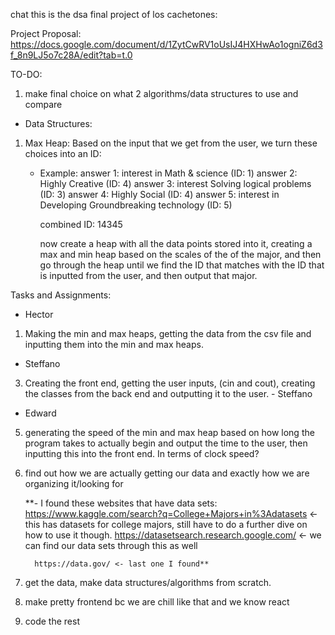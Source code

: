 chat this is the dsa final project of los cachetones:

Project Proposal:
https://docs.google.com/document/d/1ZytCwRV1oUsIJ4HXHwAo1ogniZ6d3f_8n9LJ5o7c28A/edit?tab=t.0

TO-DO:

1. make final choice on what 2 algorithms/data structures to use and compare





- Data Structures:

1. Max Heap: Based on the input that we get from the user, we turn these choices into an ID:
      - Example:
          answer 1: interest in Math & science (ID: 1)
          answer 2: Highly Creative (ID: 4)
          answer 3: interest Solving logical problems (ID: 3)
          answer 4: Highly Social (ID: 4)
          answer 5: interest in Developing Groundbreaking technology (ID: 5)

        combined ID: 14345

        now create a heap with all the data points stored into it, creating a max and min heap based on the scales of the of the major, and then go through the heap until we find the ID that matches with the ID that is inputted from the user, and then output that major.


Tasks and Assignments:

- Hector
1. Making the min and max heaps, getting the data from the csv file and inputting them into the min and max heaps. 

- Steffano
3. Creating the front end, getting the user inputs, (cin and cout), creating the classes from the back end and outputting it to the user. - Steffano


- Edward
5. generating the speed of the min and max heap based on how long the program takes to actually begin and output the time to the user, then inputting this into the front end.
  In terms of clock speed?









     
6. find out how we are actually getting our data and exactly how we are organizing it/looking for

    **- I found these websites that have data sets:
         https://www.kaggle.com/search?q=College+Majors+in%3Adatasets <- this has datasets for college majors, still have to do a further dive on how to use it though.
         https://datasetsearch.research.google.com/ <- we can find our data sets through this as well

         https://data.gov/ <- last one I found**
        

7. get the data, make data structures/algorithms from scratch.
8. make pretty frontend bc we are chill like that and we know react
9. code the rest


